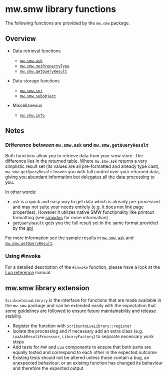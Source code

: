 # mw.smw library functions

The following functions are provided by the `mw.smw` package.

## Overview

- Data retrieval functions

    - [`mw.smw.ask`][doc.ask]
    - [`mw.smw.getPropertyType`][doc.getPropertyType]
    - [`mw.smw.getQueryResult`][doc.getQueryResult]

- Data storage functions

    - [`mw.smw.set`][doc.set]
    - [`mw.smw.subobject`][doc.subobject]

- Miscellaneous

    - [`mw.smw.info`][doc.info]

## Notes

### Difference between `mw.smw.ask` and `mw.smw.getQueryResult`
Both functions allow you to retrieve data from your smw store. The difference lies in the returned table. Where `mw.smw.ask`
returns a very simplistic result set (its values are all pre-formatted and already type cast), `mw.smw.getQueryResult` leaves
you with full control over your returned data, giving you abundant information but delegates all the data processing to you.

In other words:
* `ask` is a quick and easy way to get data which is already pre-processed and may not suite your needs entirely
(e.g. it does not link page properties). However it utilizes native SMW functionality like printout formatting
(see [smwdoc] for more information)
* `getQueryResult` gets you the full result set in the same format provided by the [api]

For more information see the sample results in [`mw.smw.ask`][doc.ask] and [`mw.smw.getQueryResult`][doc.getQueryResult].

### Using #invoke

For a detailed description of the `#invoke` function, please have a look at the [Lua reference][lua] manual.

## mw.smw library extension

`ScribuntoLuaLibrary` is the interface for functions that are made available in the `mw.smw` package and can be extended easily with the expectation that some guidelines are followed to ensure future maintainability and release stability.

- Register the function with `ScribuntoLuaLibrary::register`
- Isolate the processing and if necessary add an extra class (e.g. `LuaAskResultProcessor`, `LibraryFactory`) to separate necessary work steps
- Add tests for `PHP` and `Lua` components to ensure that both parts are equally tested and correspond to each other in the expected outcome
- Existing tests should not be altered unless those contain a bug, an unexpected behaviour, or an existing function has changed its behaviour and therefore the expected output

[smwdoc]: https://www.semantic-mediawiki.org/wiki/Semantic_MediaWiki
[api]: https://www.semantic-mediawiki.org/wiki/Serialization_%28JSON%29
[lua]: https://www.mediawiki.org/wiki/Extension:Scribunto/Lua_reference_manual
[doc.ask]: https://github.com/SemanticMediaWiki/SemanticScribunto/blob/master/docs/mw.smw.ask.md
[doc.getPropertyType]: https://github.com/SemanticMediaWiki/SemanticScribunto/blob/master/docs/mw.smw.getPropertyType.md
[doc.getQueryResult]: https://github.com/SemanticMediaWiki/SemanticScribunto/blob/master/docs/mw.smw.getQueryResult.md
[doc.set]: https://github.com/SemanticMediaWiki/SemanticScribunto/blob/master/docs/mw.smw.set.md
[doc.subobject]: https://github.com/SemanticMediaWiki/SemanticScribunto/blob/master/docs/mw.smw.subobject.md
[doc.info]: https://github.com/SemanticMediaWiki/SemanticScribunto/blob/master/docs/mw.smw.info.md
